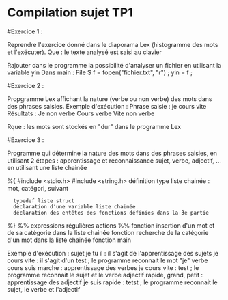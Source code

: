 # Compilation sujet TP1

#Exercice 1 :

Reprendre l'exercice donné dans le diaporama Lex (histogramme des mots et l'exécuter).
Que : le texte analysé est saisi au clavier

Rajouter dans le programme la possibilité d'analyser un fichier en utilisant la variable yin
Dans main :
	File $ f = fopen("fichier.txt", "r") ;
	yin = f ;

#Exercice 2 :

Propgramme Lex affichant la nature (verbe ou non verbe) des mots dans des phrases saisies.
Exemple d'exécution :
Phrase saisie : je cours vite
Résultats :
Je non verbe
Cours verbe
Vite non verbe

Rque : les mots sont stockés en "dur" dans le programme Lex


#Exercice 3 :

Programme qui détermine la nature des mots dans des phrases saisies, en utilisant 2 étapes :
apprentissage et reconnaissance sujet, verbe, adjectif, ... en utilisant une liste chainée

%{
      #include <stdio.h>
      #include <string.h>
      définition type liste chainée : mot, catégori, suivant

      typedef liste struct
      déclaration d'une variable liste chainée
      déclaration des entêtes des fonctions définies dans la 3e partie
%}
%%
expressions régulières	actions
%%
fonction insertion d'un mot et de sa catégorie dans la liste chainée
fonction recherche de la catégorie d'un mot dans la liste chainée
fonction main

Exemple d'exécution :
sujet je tu il : il s'agit de l'apprentissage des sujets
je cours vite : il s'agit d'un test ; le programme reconnait le mot "je"
verbe cours suis marche : apprentissage des verbes
je cours vite : test ; le programme reconnait le sujet et le verbe
adjectif rapide, grand, petit : apprentissage des adjectif
je suis rapide : tetst ; le programme reconnait le sujet, le verbe et l'adjectif
